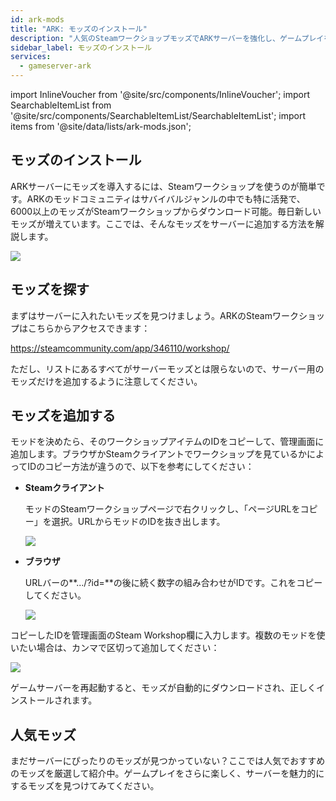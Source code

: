 ```yaml
---
id: ark-mods
title: "ARK: モッズのインストール"
description: "人気のSteamワークショップモッズでARKサーバーを強化し、ゲームプレイをカスタマイズする方法をチェック → 今すぐ詳しく見る"
sidebar_label: モッズのインストール
services:
  - gameserver-ark
---
```


import InlineVoucher from '@site/src/components/InlineVoucher';
import SearchableItemList from '@site/src/components/SearchableItemList/SearchableItemList';
import items from '@site/data/lists/ark-mods.json';

## モッズのインストール

ARKサーバーにモッズを導入するには、Steamワークショップを使うのが簡単です。ARKのモッドコミュニティはサバイバルジャンルの中でも特に活発で、6000以上のモッズがSteamワークショップからダウンロード可能。毎日新しいモッズが増えています。ここでは、そんなモッズをサーバーに追加する方法を解説します。



![](https://screensaver01.zap-hosting.com/index.php/s/rPT5rKaKtbxgJnr/preview)

<InlineVoucher />

## モッズを探す

まずはサーバーに入れたいモッズを見つけましょう。ARKのSteamワークショップはこちらからアクセスできます：

https://steamcommunity.com/app/346110/workshop/



ただし、リストにあるすべてがサーバーモッズとは限らないので、サーバー用のモッズだけを追加するように注意してください。



## モッズを追加する

モッドを決めたら、そのワークショップアイテムのIDをコピーして、管理画面に追加します。ブラウザかSteamクライアントでワークショップを見ているかによってIDのコピー方法が違うので、以下を参考にしてください：

- **Steamクライアント**

  モッドのSteamワークショップページで右クリックし、「ページURLをコピー」を選択。URLからモッドのIDを抜き出します。

  ![](https://screensaver01.zap-hosting.com/index.php/s/tQAcSrYYBSRAZEf/preview)

  

- **ブラウザ**

  URLバーの**.../?id=**の後に続く数字の組み合わせがIDです。これをコピーしてください。

  ![](https://screensaver01.zap-hosting.com/index.php/s/HzZjRF7eb2maE6a/preview)



コピーしたIDを管理画面のSteam Workshop欄に入力します。複数のモッドを使いたい場合は、カンマで区切って追加してください：



![](https://screensaver01.zap-hosting.com/index.php/s/fc7piqsTJQoABeL/preview)



ゲームサーバーを再起動すると、モッズが自動的にダウンロードされ、正しくインストールされます。


## 人気モッズ

まだサーバーにぴったりのモッズが見つかっていない？ここでは人気でおすすめのモッズを厳選して紹介中。ゲームプレイをさらに楽しく、サーバーを魅力的にするモッズを見つけてみてください。

<SearchableItemList items={items} />


<InlineVoucher />
